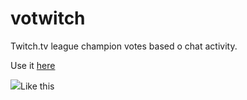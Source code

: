 # votwitch
Twitch.tv league champion votes based o chat activity.

Use it <a href="//gbrlbsls.github.io/votwitch">here</a>


<img src="https://github.com/gbsales/votwitch/blob/master/demo/votwitch.PNG">Like this</img>
